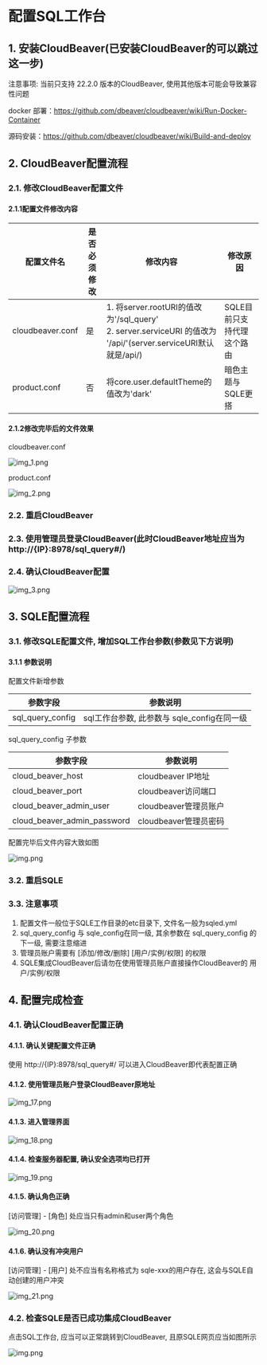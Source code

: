 
# 配置SQL工作台

## 1. 安装CloudBeaver(已安装CloudBeaver的可以跳过这一步)

注意事项: 当前只支持 22.2.0 版本的CloudBeaver, 使用其他版本可能会导致兼容性问题

docker 部署：https://github.com/dbeaver/cloudbeaver/wiki/Run-Docker-Container

源码安装：https://github.com/dbeaver/cloudbeaver/wiki/Build-and-deploy

## 2. CloudBeaver配置流程

### 2.1. 修改CloudBeaver配置文件

#### 2.1.1配置文件修改内容

| 配置文件名 | 是否必须修改 | 修改内容 | 修改原因 |
| --- | --- | --- | --- |
| cloudbeaver.conf | 是 | 1. 将server.rootURI的值改为'/sql_query'</br>2. server.serviceURI 的值改为 '/api/'(server.serviceURI默认就是/api/) | SQLE目前只支持代理这个路由 |
| product.conf | 否 | 将core.user.defaultTheme的值改为'dark' | 暗色主题与SQLE更搭 |

#### 2.1.2修改完毕后的文件效果

cloudbeaver.conf

![img_1.png](pictures/img_1.png)

product.conf

![img_2.png](pictures/img_2.png)

### 2.2. 重启CloudBeaver

### 2.3. 使用管理员登录CloudBeaver(此时CloudBeaver地址应当为 http://{IP}:8978/sql_query#/)

### 2.4. 确认CloudBeaver配置

![img_3.png](pictures/img_3.png)

## 3. SQLE配置流程

### 3.1. 修改SQLE配置文件, 增加SQL工作台参数(参数见下方说明)

#### 3.1.1 参数说明

配置文件新增参数

| 参数字段 | 参数说明 |
| --- | --- |
| sql_query_config | sql工作台参数, 此参数与 sqle_config在同一级 |

sql_query_config 子参数

| 参数字段 | 参数说明 |
| --- | --- |
| cloud_beaver_host | cloudbeaver IP地址 |
| cloud_beaver_port | cloudbeaver访问端口 |
| cloud_beaver_admin_user | cloudbeaver管理员账户 |
| cloud_beaver_admin_password | cloudbeaver管理员密码 |

配置完毕后文件内容大致如图

![img.png](pictures/img.png)

### 3.2. 重启SQLE

### 3.3. 注意事项

1. 配置文件一般位于SQLE工作目录的etc目录下, 文件名一般为sqled.yml
2. sql_query_config 与 sqle_config在同一级, 其余参数在 sql_query_config 的下一级, 需要注意缩进
3. 管理员账户需要有 [添加/修改/删除] [用户/实例/权限] 的权限
4. SQLE集成CloudBeaver后请勿在使用管理员账户直接操作CloudBeaver的 用户/实例/权限

## 4. 配置完成检查

### 4.1. 确认CloudBeaver配置正确

#### 4.1.1. 确认关键配置文件正确

使用 http://{IP}:8978/sql_query#/ 可以进入CloudBeaver即代表配置正确

#### 4.1.2. 使用管理员账户登录CloudBeaver原地址

![img_17.png](pictures/img_17.png)

#### 4.1.3. 进入管理界面

![img_18.png](pictures/img_18.png)

#### 4.1.4. 检查服务器配置, 确认安全选项均已打开

![img_19.png](pictures/img_19.png)

#### 4.1.5. 确认角色正确

[访问管理] - [角色] 处应当只有admin和user两个角色

![img_20.png](pictures/img_20.png)

#### 4.1.6. 确认没有冲突用户

[访问管理] - [用户] 处不应当有名称格式为 sqle-xxx的用户存在, 这会与SQLE自动创建的用户冲突

![img_21.png](pictures/img_21.png)

### 4.2. 检查SQLE是否已成功集成CloudBeaver

点击SQL工作台, 应当可以正常跳转到CloudBeaver, 且原SQLE网页应当如图所示

![img.png](pictures/img_16.png)

